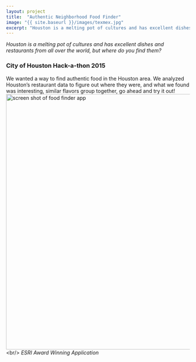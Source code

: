 ```yaml
---
layout: project
title:  "Authentic Neighborhood Food Finder"
image: "{{ site.baseurl }}/images/texmex.jpg"
excerpt: "Houston is a melting pot of cultures and has excellent dishes and restaurants from all over the world, but where do you find them?"
---
```

_Houston is a melting pot of cultures and has excellent dishes and restaurants from all over the world, but where do you find them?_

###  City of **Houston** Hack-a-thon 2015 

We wanted a way to find authentic food in the Houston area. We analyzed Houston’s restaurant data to figure out where they were, and what we found was interesting, similar flavors group together, go ahead and try it out!<br/>
[<img src="{{ site.baseurl }}/images/projects/food-finder.png" alt="screen shot of food finder app" width="700">]("http://www.hackhou15.codergrl.com/")<br/>
_ESRI Award Winning Application_


